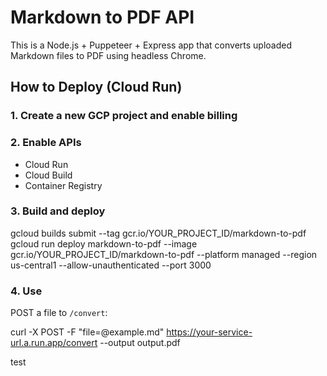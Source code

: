 # Markdown to PDF API

This is a Node.js + Puppeteer + Express app that converts uploaded Markdown files to PDF using headless Chrome.

## How to Deploy (Cloud Run)

### 1. Create a new GCP project and enable billing

### 2. Enable APIs

- Cloud Run
- Cloud Build
- Container Registry

### 3. Build and deploy

gcloud builds submit --tag gcr.io/YOUR_PROJECT_ID/markdown-to-pdf gcloud run deploy markdown-to-pdf
--image gcr.io/YOUR_PROJECT_ID/markdown-to-pdf
--platform managed
--region us-central1
--allow-unauthenticated
--port 3000

### 4. Use

POST a file to `/convert`:

curl -X POST -F "file=@example.md" https://your-service-url.a.run.app/convert --output output.pdf

test
